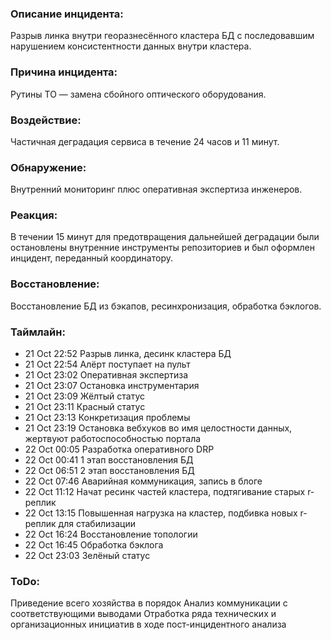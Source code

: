 ### Описание инцидента:
Разрыв линка внутри георазнесённого кластера БД с последовавшим нарушением консистентности данных внутри кластера.

### Причина инцидента:
Рутины ТО — замена сбойного оптического оборудования.

### Воздействие:
Частичная деградация сервиса в течение 24 часов и 11 минут.

### Обнаружение: 	
Внутренний мониторинг плюс оперативная экспертиза инженеров.

### Реакция:
В течении 15 минут для предотвращения дальнейшей деградации были остановлены внутренние инструменты репозиториев и был оформлен инцидент, переданный координатору.

### Восстановление:
Восстановление БД из бэкапов, ресинхронизация, обработка бэклогов.

### Таймлайн:	
* 21 Oct 22:52 Разрыв линка, десинк кластера БД
* 21 Oct 22:54 Алёрт поступает на пульт
* 21 Oct 23:02 Оперативная экспертиза
* 21 Oct 23:07 Остановка инструментария
* 21 Oct 23:09 Жёлтый статус
* 21 Oct 23:11 Красный статус
* 21 Oct 23:13 Конкретизация проблемы
* 21 Oct 23:19 Остановка вебхуков во имя целостности данных, жертвуют работоспособностью портала
* 22 Oct 00:05 Разработка оперативного DRP
* 22 Oct 00:41 1 этап восстановления БД
* 22 Oct 06:51 2 этап восстановления БД
* 22 Oct 07:46 Аварийная коммуникация, запись в блоге
* 22 Oct 11:12 Начат ресинк частей кластера, подтягивание старых r-реплик
* 22 Oct 13:15 Повышенная нагрузка на кластер, подбивка новых r-реплик для стабилизации
* 22 Oct 16:24 Восстановление топологии
* 22 Oct 16:45 Обработка бэклога
* 22 Oct 23:03 Зелёный статус

### ToDo:
Приведение всего хозяйства в порядок
Анализ коммуникации с соответствующими выводами
Отработка ряда технических и организационных инициатив в ходе пост-инцидентного анализа
